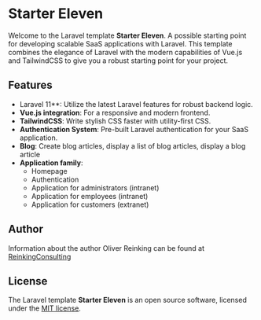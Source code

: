 # Starter Eleven

Welcome to the Laravel template **Starter Eleven**. A possible starting point for developing scalable SaaS applications with Laravel. This template combines the elegance of Laravel with the modern capabilities of Vue.js and TailwindCSS to give you a robust starting point for your project.

## Features

- Laravel 11**: Utilize the latest Laravel features for robust backend logic.
- **Vue.js integration**: For a responsive and modern frontend.
- **TailwindCSS**: Write stylish CSS faster with utility-first CSS.
- **Authentication System**: Pre-built Laravel authentication for your SaaS application.
- **Blog**: Create blog articles, display a list of blog articles, display a blog article
- **Application family**:
    - Homepage
    - Authentication
    - Application for administrators (intranet)
    - Application for employees (intranet)
    - Application for customers (extranet)

## Author

Information about the author Oliver Reinking can be found at [ReinkingConsulting](https://reinkingconsulting.de)

## License

The Laravel template **Starter Eleven** is an open source software, licensed under the [MIT license](https://opensource.org/licenses/MIT).

